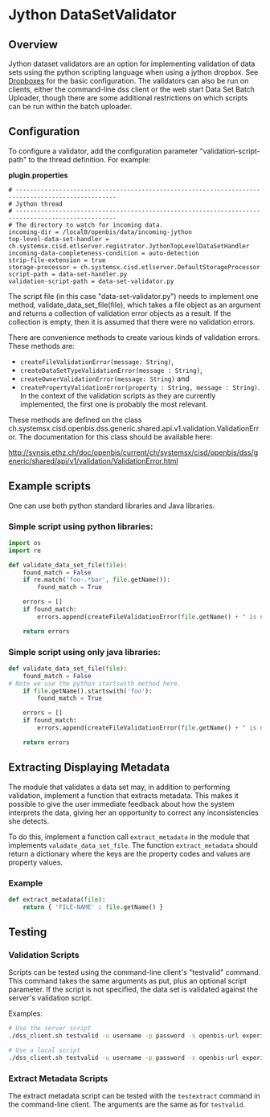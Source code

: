 # Jython DataSetValidator

## Overview

Jython dataset validators are an option for implementing validation of
data sets using the python scripting language when using a jython
dropbox. See [Dropboxes](../software-developer-documentation/server-side-extensions/dss-dropboxes.md) for the
basic configuration. The validators can also be run on clients, either
the command-line dss client or the web start Data Set Batch Uploader,
though there are some additional restrictions on which scripts can be
run within the batch uploader.

## Configuration

To configure a validator, add the configuration parameter
"validation-script-path" to the thread definition. For example:

**plugin.properties**

```
# --------------------------------------------------------------------------------------------------
# Jython thread
# --------------------------------------------------------------------------------------------------
# The directory to watch for incoming data.
incoming-dir = /local0/openbis/data/incoming-jython
top-level-data-set-handler = ch.systemsx.cisd.etlserver.registrator.JythonTopLevelDataSetHandler
incoming-data-completeness-condition = auto-detection
strip-file-extension = true
storage-processor = ch.systemsx.cisd.etlserver.DefaultStorageProcessor
script-path = data-set-handler.py
validation-script-path = data-set-validator.py
```


The script file (in this case "data-set-validator.py") needs to
implement one method, validate\_data\_set\_file(file), which takes a
file object as an argument and returns a collection of validation error
objects as a result. If the collection is empty, then it is assumed that
there were no validation errors.

There are convenience methods to create various kinds of validation
errors. These methods are:

-   `createFileValidationError(message: String)`,
-   `createDataSetTypeValidationError(message : String)`,
-   `createOwnerValidationError(message: String)` and
-   `createPropertyValidationError(property : String, message : String)`.  
    In the context of the validation scripts as they are currently
    implemented, the first one is probably the most relevant.

These methods are defined on the class
ch.systemsx.cisd.openbis.dss.generic.shared.api.v1.validation.ValidationError.
The documentation for this class should be available here:

<http://svnsis.ethz.ch/doc/openbis/current/ch/systemsx/cisd/openbis/dss/generic/shared/api/v1/validation/ValidationError.html>

## Example scripts

One can use both python standard libraries and Java libraries.

### Simple script using python libraries:

```py
import os
import re

def validate_data_set_file(file):
    found_match = False
    if re.match('foo-.*bar', file.getName()):
        found_match = True

    errors = []
    if found_match:
        errors.append(createFileValidationError(file.getName() + " is not a valid data set."))

    return errors
```


### Simple script using only java libraries:

```py
def validate_data_set_file(file):
    found_match = False
# Note we use the python startswith method here.
    if file.getName().startswith('foo'):
        found_match = True

    errors = []
    if found_match:
        errors.append(createFileValidationError(file.getName() + " is not a valid data set."))

    return errors
```


## Extracting Displaying Metadata

The module that validates a data set may, in addition to performing
validation, implement a function that extracts metadata. This makes it
possible to give the user immediate feedback about how the system
interprets the data, giving her an opportunity to correct any
inconsistencies she detects.

To do this, implement a function call `extract_metadata` in the module
that implements `valadate_data_set_file`. The function
`extract_metadata` should return a dictionary where the keys are the
property codes and values are property values.

### Example

```py
def extract_metadata(file):
    return { 'FILE-NAME' : file.getName() }
```


## Testing

### Validation Scripts

Scripts can be tested using the command-line client's "testvalid"
command. This command takes the same arguments as put, plus an optional
script parameter. If the script is not specified, the data set is
validated against the server's validation script.

Examples:

```bash
# Use the server script
./dss_client.sh testvalid -u username -p password -s openbis-url experiment E-TEST-2 /path/to/data/set

# Use a local script
./dss_client.sh testvalid -u username -p password -s openbis-url experiment E-TEST-2 /path/to/data/set /path/to/script
```


### Extract Metadata Scripts

The extract metadata script can be tested with the `testextract` command
in the command-line client. The arguments are the same as for
`testvalid`.
